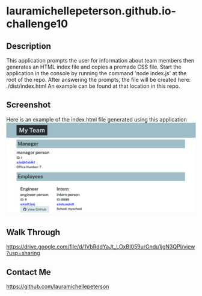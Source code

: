 # lauramichellepeterson.github.io-challenge10

## Description
This application prompts the user for information about team members then generates an HTML index file and copies a premade CSS file.
Start the application in the console by running the command 'node index.js' at the root of the repo.
After answering the prompts, the file will be created here: ./dist/index.html
An example can be found at that location in this repo.

## Screenshot
Here is an example of the index.html file generated using this application
![ExampleReadMeScreenshot](./assets/images/Challenge_10_screenshot.png)

## Walk Through
https://drive.google.com/file/d/1VbRddYaJt_LOxBI059urGndu1jgN3QPI/view?usp=sharing

## Contact Me
https://github.com/lauramichellepeterson